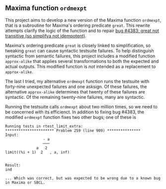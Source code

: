 ## Maxima function `ordmexpt`

This project aims to develop a new version of the Maxima function `ordmexpt`, 
that is a subroutine for Maxima's ordering predicate `great`. This 
rewrite attempts clarify the logic of the function and to repair [bug #4383: 
great not transitive (so simplifya not idempotent)](https://sourceforge.net/p/maxima/bugs/4383/).

Maxima's ordering predicate `great` is closely linked to simplification, 
so tweaking `great` can cause syntactic testsuite failures. To help 
distinguish syntactic from semantic failures, this project includes a 
modified function `approx-alike` that applies several transformations 
to both the expected and actual outputs. This modified function is *not* 
intended as a replacement to `approx-alike`. 

The last I tried, my alternative `ordmexpt` function runs the testsuite 
with forty-nine unexpected failures and one asksign. Of these failures, the alternative `approx-alike` determines that twenty of these failures are syntactic. Of the remaining twenty-nine failures, many are syntactic. 

Running the testsuite calls `ordmexpt` about two million times, so we need to be
concerned with its efficienct. In addition to fixing bug #4383, the modified `ordmexpt` function fixes two other bugs; one of these is 
~~~
Running tests in rtest_limit_extra:
********************** Problem 259 (line 909) ***************
Input:
                 - a
                 ───
              a   2
limit((%i + 1)  2   , a, inf)


Result:
ind

... Which was correct, but was expected to be wrong due to a known bug in Maxima or SBCL.
~~~



